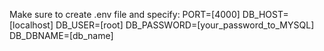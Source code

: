 Make sure to create .env file and specify:
PORT=[4000]
DB_HOST=[localhost]
DB_USER=[root]
DB_PASSWORD=[your_password_to_MYSQL]
DB_DBNAME=[db_name]
